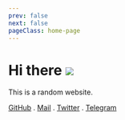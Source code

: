 ```yaml
---
prev: false
next: false
pageClass: home-page
---
```


# Hi there <img src="/icon.svg" class="inline w-1em mb--2 ml--18px select-none" />

This is a random website.


[GitHub](https://github.com/kermanx) .
[Mail](mailto:kermanx@qq.com) .
[Twitter](https://x.com/kermanx_) .
[Telegram](https://t.me/kerman_x)
